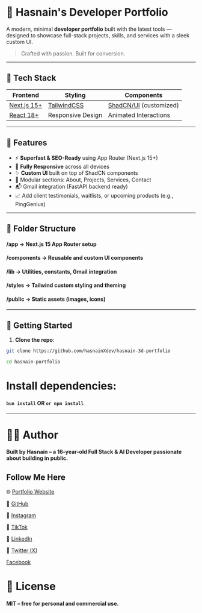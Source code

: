 # 🧠 Hasnain's Developer Portfolio

A modern, minimal **developer portfolio** built with the latest tools — designed to showcase full-stack projects, skills, and services with a sleek custom UI.

> Crafted with passion. Built for conversion.

---

## 🚀 Tech Stack

| Frontend | Styling | Components |
|----------|---------|------------|
| [Next.js 15+](https://nextjs.org/) | [TailwindCSS](https://tailwindcss.com/) | [ShadCN/UI](https://ui.shadcn.com/) (customized) |
| [React 18+](https://reactjs.org/) | Responsive Design | Animated Interactions |

---

## 🎨 Features

- ⚡️ **Superfast & SEO-Ready** using App Router (Next.js 15+)
- 🎯 **Fully Responsive** across all devices
- ✨ **Custom UI** built on top of ShadCN components
- 🧩 Modular sections: About, Projects, Services, Contact
- 📬 Gmail integration (FastAPI backend ready)
- 📈 Add client testimonials, waitlists, or upcoming products (e.g., PingGenius)

---

## 📁 Folder Structure

#### /app → **Next.js 15 App Router setup**

#### /components → **Reusable and custom UI components**

#### /lib → **Utilities, constants, Gmail integration**

#### /styles → **Tailwind custom styling and theming**

#### /public → **Static assets (images, icons)**



---

## 🔧 Getting Started

1. **Clone the repo**:
```bash
git clone https://github.com/hasnainXdev/hasnain-3d-portfolio

cd hasnain-portfolio
```


# Install dependencies:

#### `bun install` OR `or npm install`

---
# 🧑‍💻 Author
#### Built by Hasnain – a 16-year-old Full Stack & AI Developer passionate about building in public.

## Follow Me Here

🌐 [Portfolio Website](https://hasnixdev.vercel.app)

🐙 [GitHub](https://github.com/hasnainxdev)

📱 [Instagram](https://www.instagram.com/hasnainxdev)

🎥 [TikTok](https://www.tiktok.com/@hasnainxdev)

🧠 [LinkedIn](https://www.linkedin.com/in/hasnaindeveloper/)

🐤 [Twitter (X)](https://www.linkedin.com/in/hasnaindeveloper/)

[Facebook](https://www.facebook.com/hasnainXdev/)

# 📄 License
#### MIT – free for personal and commercial use.